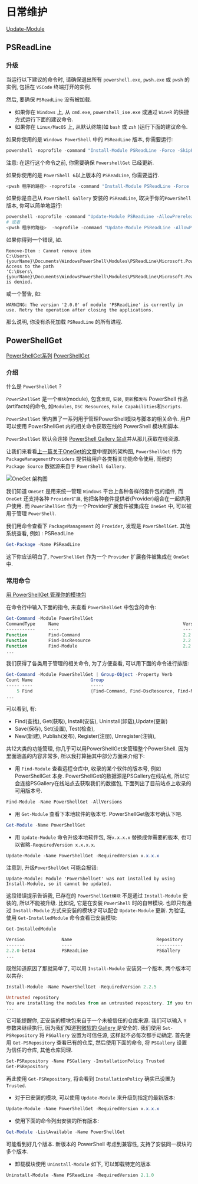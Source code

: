 # 日常维护

[Update-Module](https://docs.microsoft.com/en-us/powershell/module/powershellget/update-module)

## PSReadLine

### 升级

当运行以下建议的命令时, 请确保退出所有 `powershell.exe`, `pwsh.exe` 或 `pwsh` 的实例,
包括在 `VSCode` 终端打开的实例.

然后, 要确保 `PSReadLine` 没有被加载.

+ 如果你在 `Windows` 上, 从 `cmd.exe`, `powershell_ise.exe` 或通过 `Win+R` 的快捷方式运行下面的建议命令.
+ 如果你在 `Linux/MacOS` 上, 从默认终端(如 `bash` 或 `zsh` )运行下面的建议命令.

如果你使用的是 `Windows PowerShell` 中的 `PSReadLine` 版本, 你需要运行:

```powershell
powershell -noprofile -command "Install-Module PSReadLine -Force -SkipPublisherCheck -AllowPrerelease"
```

注意: 在运行这个命令之前, 你需要确保 `PowershellGet` 已经更新.

如果你使用的是 `PowerShell 6`以上版本的 `PSReadLine`, 你需要运行.

```powershell
<pwsh 程序的路径> -noprofile -command "Install-Module PSReadLine -Force -SkipPublisherCheck -AllowPrerelease"
```

如果你是自己从 `PowerShell Gallery` 安装的 `PSReadLine`, 取决于你的`PowerShell`版本, 你可以简单地运行:

```powershell
powershell -noprofile -command "Update-Module PSReadLine -AllowPrerelease"
# 或者
<pwsh 程序的路径>  -noprofile -command "Update-Module PSReadLine -AllowPrerelease"
```

如果你得到一个错误, 如.

```log
Remove-Item : Cannot remove item
C:\Users\{yourName}\Documents\WindowsPowerShell\Modules\PSReadLine\Microsoft.PowerShell.PSReadLine.dll: Access to the path
'C:\Users\{yourName}\Documents\WindowsPowerShell\Modules\PSReadLine\Microsoft.PowerShell.PSReadLine.dll' is denied.
```

或一个警告, 如:

```log
WARNING: The version '2.0.0' of module 'PSReadLine' is currently in use. Retry the operation after closing the applications.
```

那么说明, 你没有杀死加载 `PSReadLine` 的所有进程.

## PowerShellGet

[PowerShellGet系列](https://blog.csdn.net/itanders/article/details/74444945)
[PowerShellGet](https://docs.microsoft.com/en-us/powershell/module/powershellget/?view=powershell-7.2)

### 介绍

什么是 `PowerShellGet` ?

`PowerShellGet` 是一个`模块`(module),
包含`发现`, `安装`, `更新`和`发布` PowerShell 作品(artifacts)的命令, 如`Modules`, `DSC Resources`, `Role Capabilities`和`Scripts`.

`PowerShellGet` 里内置了一系列用于管理PowerShell模块与脚本的相关命令.
用户可以使用 PowerShellGet 内的相关命令获取在线的 PowerShell 模块和脚本.

`PowerShellGet` 默认会连接 [PowerShell Gallery 站点](https://www.powershellgallery.com/)并从那儿获取在线资源.

让我们来看看[上一篇关于OneGet的文章](https://blog.csdn.net/itanders/article/details/74278801)中提到的架构图,
`PowerShellGet` 作为 `PackageManagementProviders` 提供给用户各类相关功能命令使用,
而他的 `Package Source` 数据源来自于 `PowerShell Gallery`.

![OneGet 架构图](https://img-blog.csdn.net/20170705145017126?watermark/2/text/aHR0cDovL2Jsb2cuY3Nkbi5uZXQvaXRhbmRlcnM=/font/5a6L5L2T/fontsize/400/fill/I0JBQkFCMA==/dissolve/70/gravity/SouthEast)

我们知道 `OneGet` 是用来统一管理 `Windows` 平台上各种各样的套件包的组件,
而 `OneGet` 还支持各种 `Provider扩展`, 他把各种套件提供者(Provider)组合在一起供用户使用.
而 `PowerShellGet` 作为一个Provider扩展套件被集成在 `OneGet` 中, 可以被用于管理 `PowerShell`.

我们用命令查看下 `PackageManagement` 的 `Provider`, 发现是 `PowerShellGet`.
其他系统查看, 例如 : PSReadLine

```powershell
Get-Package -Name PSReadLine
```

这下你应该明白了, `PowerShellGet` 作为一个 `Provider` 扩展套件被集成在 `OneGet` 中.

### 常用命令

[用 PowerShellGet 管理你的模块包](https://blog.csdn.net/itanders/article/details/75305163)

在命令行中输入下面的指令, 来查看 `PowerShellGet` 中包含的命令:

```powershell
Get-Command -Module PowerShellGet
CommandType     Name                                               Version    Source
-----------     ----                                               -------    ------
Function        Find-Command                                       2.2.5      PowerShellGet
Function        Find-DscResource                                   2.2.5      PowerShellGet
Function        Find-Module                                        2.2.5      PowerShellGet
...
```

我们获得了各类用于管理的相关命令, 为了方便查看, 可以用下面的命令进行排版:

```powershell
Get-Command -Module PowerShellGet | Group-Object -Property Verb
Count Name                      Group
----- ----                      -----
    5 Find                      {Find-Command, Find-DscResource, Find-Module, Find-RoleCapability... }
...
```

可以看到, 有:

+ Find(查找), Get(获取), Install(安装), Uninstall(卸载),Update(更新)
+ Save(保存), Set(设置), Test(检查),
+ New(新建), Publish(发布), Register(注册), Unregister(注销),

共12大类的功能管理,  你几乎可以用PowerShellGet来管理整个PowerShell.
因为里面涵盖的内容非常多, 所以我打算抽其中部分方面来介绍下:

+ 用 `Find-Module` 查看远程仓库中, 收录的某个软件的版本号, 例如 PowerShellGet 本身.
PowerShellGet的数据源是PSGallery在线站点,
所以它会连接PSGallery在线站点去获取我们的数据包, 下面列出了目前站点上收录的可用版本号.

```powershell
Find-Module -Name PowerShellGet -AllVersions
```

+ 用 `Get-Module` 查看下本地软件的版本号. PowerShellGet版本号确认下吧.

```powershell
Get-Module -Name PowerShellGet
```

+ 用 `Update-Module` 命令升级本地软件包, 将`x.x.x.x` 替换成你需要的版本, 也可以省略`-RequiredVersion x.x.x.x`.

```powershell
Update-Module -Name PowerShellGet -RequiredVersion x.x.x.x
```

注意到, 升级`PowerShellGet` 可能会报错:

```log
Update-Module: Module 'PowerShellGet' was not installed by using Install-Module, so it cannot be updated.
```

这段错误提示告诉我, 已存在的 `PowerShellGet模块` 不是通过 `Install-Module` 安装的, 所以不能被升级.
比如说, 它是在安装 `PowerShell` 时的自带模块.
也即只有通过 `Install-Module` 方式来安装的模块才可以配合 `Update-Module` 更新.
为验证, 使用 `Get-InstalledModule` 命令查看已安装模块:

```powershell
Get-InstalledModule

Version              Name                                Repository           Description
-------              ----                                ----------           -----------
2.2.0-beta4          PSReadLine                          PSGallery            Great command line editing in the PowerShell console host
...
```

既然知道原因了那就简单了, 可以用 `Install-Module` 安装另一个版本, 两个版本可以共存:

```powershell
Install-Module -Name PowerShellGet -RequiredVersion 2.2.5

Untrusted repository
You are installing the modules from an untrusted repository. If you trust this repository, change its
...
```

它可能提醒你, 正安装的模块包来自于一个未被信任的仓库来源. 我们可以输入 `Y` 参数来继续执行,
因为我们知道[狗微软的 Gallery ](https://www.powershellgallery.com/)是安全的.
我们使用 `Set-PSRepository` 将 `PSGallery` 设置为可信任源, 这样就不必每次都手动确定.
首先使用 `Get-PSRepository` 查看已有的仓库,
然后使用下面的命令, 将 `PSGallery` 设置为信任的仓库, 其他仓库同理.

```powershell
Set-PSRepository -Name PSGallery -InstallationPolicy Trusted
Get-PSRepository
```

再此使用 `Get-PSRepository`, 将会看到 `InstallationPolicy` 确实已设置为 `Trusted`.

+ 对于已安装的模块, 可以使用 `Update-Module` 来升级到指定的最新版本:

```powershell
Update-Module -Name PowerShellGet -RequiredVersion x.x.x.x
```

+ 使用下面的命令列出安装的所有版本:

```powershell
Get-Module -ListAvailable -Name PowerShellGet
```

可能看到好几个版本. 新版本的 PowerShell 考虑到兼容性, 支持了安装同一模块的多个版本.

+ 卸载模块使用 `Uninstall-Module` 如下, 可以卸载特定的版本

```powershell
Uninstall-Module -Name PSReadLine -RequiredVersion 2.1.0
```

